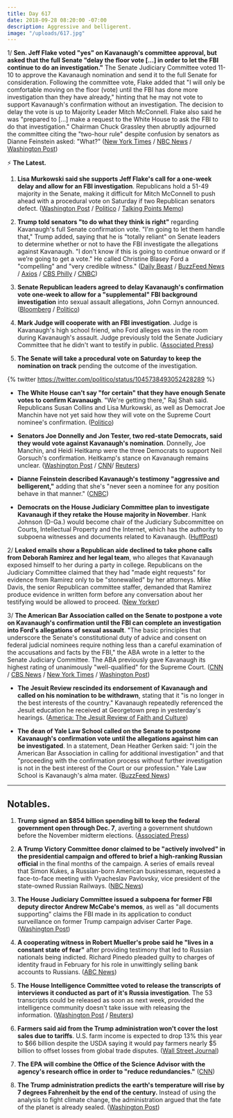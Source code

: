 ```yaml
---
title: Day 617
date: 2018-09-28 08:20:00 -07:00
description: Aggressive and belligerent.
image: "/uploads/617.jpg"
---
```


1/ **Sen. Jeff Flake voted "yes" on Kavanaugh's committee approval, but asked that the full Senate "delay the floor vote \[...\] in order to let the FBI continue to do an investigation."** The Senate Judiciary Committee voted 11-10 to approve the Kavanaugh nomination and send it to the full Senate for consideration. Following the committee vote, Flake added that "I will only be comfortable moving on the floor (vote) until the FBI has done more investigation than they have already," hinting that he may not vote to support Kavanaugh's confirmation without an investigation. The decision to delay the vote is up to Majority Leader Mitch McConnell. Flake also said he was "prepared to \[...\] make a request to the White House to ask the FBI to do that investigation." Chairman Chuck Grassley then abruptly adjourned the committee citing the "two-hour rule" despite confusion by senators as Dianne Feinstein asked: "What?" ([New York Times](https://www.nytimes.com/2018/09/28/us/politics/brett-kavanaugh-senate-judiciary.html) / [NBC News](https://www.nbcnews.com/politics/congress/senate-judiciary-committee-postpones-kavanaugh-decision-friday-afternoon-n914676) / [Washington Post](https://www.washingtonpost.com/powerpost/senate-committee-prepares-to-vote-on-kavanaugh-nomination-as-key-senators-remain-silent/2018/09/28/0b143292-c305-11e8-b338-a3289f6cb742_story.html))

⚡️ **The Latest.**

1. **Lisa Murkowski said she supports Jeff Flake's call for a one-week delay and allow for an FBI investigation**. Republicans hold a 51-49 majority in the Senate, making it difficult for Mitch McConnell to push ahead with a procedural vote on Saturday if two Republican senators defect. ([Washington Post](https://www.washingtonpost.com/powerpost/senate-committee-prepares-to-vote-on-kavanaugh-nomination-as-key-senators-remain-silent/2018/09/28/0b143292-c305-11e8-b338-a3289f6cb742_story.html) / [Politico](https://www.politico.com/story/2018/09/28/flake-will-vote-to-confirm-kavanaugh-to-the-supreme-court-851291) / [Talking Points Memo](https://talkingpointsmemo.com/dc/murkowski-supports-week-delay-kavanaugh-vote))

2. **Trump told senators "to do what they think is right"** regarding Kavanaugh's full Senate confirmation vote. "I'm going to let them handle that," Trump added, saying that he is "totally reliant" on Senate leaders to determine whether or not to have the FBI investigate the allegations against Kavanaugh. "I don't know if this is going to continue onward or if we’re going to get a vote." He called Christine Blasey Ford a "compelling" and "very credible witness." ([Daily Beast](https://www.thedailybeast.com/trump-gop-senators-will-make-their-decisions-on-kavanaugh-vote) / [BuzzFeed News](https://www.buzzfeednews.com/article/ellievhall/trump-christine-blasey-ford-credible-witness) / [Axios](https://www.axios.com/trump-republicans-kavanaugh-vote-senate-7d348a04-3cbd-4cf3-af97-809392e99312.html) / [CBS Philly](https://philadelphia.cbslocal.com/2018/09/28/brett-kavanaugh-senate-judiciary-committee/) / [CNBC](https://www.cnbc.com/2018/09/28/trump-says-he-will-rely-on-senate-on-whether-to-delay-kavanaugh-vote.html))

3. **Senate Republican leaders agreed to delay Kavanaugh's confirmation vote one-week to allow for a "supplemental" FBI background investigation** into sexual assault allegations, John Cornyn announced. ([Bloomberg](https://www.bloomberg.com/news/articles/2018-09-28/kavanaugh-wins-backing-of-senate-panel-amid-call-for-week-delay) / [Politico](https://www.politico.com/story/2018/09/28/flake-will-vote-to-confirm-kavanaugh-to-the-supreme-court-851291))

4. **Mark Judge will cooperate with an FBI investigation**. Judge is Kavanaugh's high school friend, who Ford alleges was in the room during Kavanaugh's assault. Judge previously told the Senate Judiciary Committee that he didn't want to testify in public. ([Associated Press](https://apnews.com/6cd0cc2774d94da68fc9b92b6f2dae42/The-Latest:-Judge-says-he'll-cooperate-with-investigation)) 

5. **The Senate will take a procedural vote on Saturday to keep the nomination on track** pending the outcome of the investigation.

{% twitter https://twitter.com/politico/status/1045738493052428289 %}

* **The White House can't say "for certain" that they have enough Senate votes to confirm Kavanaugh**. "We're getting there," Raj Shah said. Republicans Susan Collins and Lisa Murkowski, as well as Democrat Joe Manchin have not yet said how they will vote on the Supreme Court nominee's confirmation. ([Politico](https://www.politico.com/story/2018/09/28/white-house-uncertain-kavanaugh-votes-850400))

* **Senators Joe Donnelly and Jon Tester, two red-state Democrats, said they would vote against Kavanaugh's nomination**. Donnelly, Joe Manchin, and Heidi Heitkamp were the three Democrats to support Neil Gorsuch's confirmation. Heitkamp's stance on Kavanaugh remains unclear. ([Washington Post](https://www.washingtonpost.com/powerpost/senate-committee-prepares-to-vote-on-kavanaugh-nomination-as-key-senators-remain-silent/2018/09/28/0b143292-c305-11e8-b338-a3289f6cb742_story.html) / [CNN](https://www.cnn.com/2018/09/28/politics/joe-donnelly-kavanaugh-nomination/index.html)/ [Reuters](https://www.reuters.com/article/us-usa-court-kavanaugh-donnelly/democrat-donnelly-says-will-oppose-u-s-supreme-court-pick-kavanaugh-idUSKCN1M8267))

* **Dianne Feinstein described Kavanaugh's testimony "aggressive and belligerent,"** adding that she's "never seen a nominee for any position behave in that manner." ([CNBC](https://www.cnbc.com/2018/09/28/sen-dianne-feinstein-rips-brett-kavanaughs-belligerent-testimony.html))

* **Democrats on the House Judiciary Committee plan to investigate Kavanaugh if they retake the House majority in November**. Hank Johnson (D-Ga.) would become chair of the Judiciary Subcommittee on Courts, Intellectual Property and the Internet, which has the authority to subpoena witnesses and documents related to Kavanaugh. ([HuffPost](https://www.huffingtonpost.com/entry/house-judiciary-committee-kavanaugh_us_5bae3d5ee4b0b4d308d277d9))

2/ **Leaked emails show a Republican aide declined to take phone calls from Deborah Ramirez and her legal team**, who alleges that Kavanaugh exposed himself to her during a party in college. Republicans on the Judiciary Committee claimed that they had "made eight requests" for evidence from Ramirez only to be "stonewalled" by her attorneys. Mike Davis, the senior Republican committee staffer, demanded that Ramirez produce evidence in written form before any conversation about her testifying would be allowed to proceed. ([New Yorker](https://www.newyorker.com/news/news-desk/e-mails-show-republican-senate-staff-stymied-a-kavanaugh-accusers-effort-to-give-testimony))

3/ **The American Bar Association called on the Senate to postpone a vote on Kavanaugh's confirmation until the FBI can complete an investigation into Ford's allegations of sexual assault**. "The basic principles that underscore the Senate's constitutional duty of advice and consent on federal judicial nominees require nothing less than a careful examination of the accusations and facts by the FBI," the ABA wrote in a letter to the Senate Judiciary Committee. The ABA previously gave Kavanaugh its highest rating of unanimously "well-qualified" for the Supreme Court. ([CNN](https://www.cnn.com/2018/09/27/politics/kavanaugh-american-bar-association/index.html) / [CBS News](https://www.cbsnews.com/news/brett-kavanaugh-american-bar-association-aba-fbi-investigation-sexual-assault-claims/) / [New York Times](https://www.nytimes.com/2018/09/28/us/politics/judge-kavanaugh-american-bar-association-fbi.html) / [Washington Post](https://www.washingtonpost.com/news/morning-mix/wp/2018/09/28/american-bar-association-calls-for-fbi-investigation-into-kavanaugh-allegations-delay-in-confirmation-votes/?utm_term=.2dc0e2d73d72))

* **The Jesuit Review rescinded its endorsement of Kavanaugh and called on his nomination to be withdrawn**, stating that it "is no longer in the best interests of the country." Kavanaugh repeatedly referenced the Jesuit education he received at Georgetown prep in yesterday's hearings. ([America: The Jesuit Review of Faith and Culture](https://www.americamagazine.org/politics-society/2018/09/27/editors-it-time-kavanaugh-nomination-be-withdrawn))

* **The dean of Yale Law School called on the Senate to postpone Kavanaugh's confirmation vote until the allegations against him can be investigated**. In a statement, Dean Heather Gerken said: "I join the American Bar Association in calling for additional investigation" and that "proceeding with the confirmation process without further investigation is not in the best interest of the Court or our profession." Yale Law School is Kavanaugh's alma mater. ([BuzzFeed News](https://www.buzzfeednews.com/article/otilliasteadman/brett-kavanaugh-yale-law-school-delay-senate-fbi))

---

## Notables.

1. **Trump signed an $854 billion spending bill to keep the federal government open through Dec. 7**, averting a government shutdown before the November midterm elections. ([Associated Press](https://apnews.com/9d68bea7c02b4dc79411be73268d5e97/AP-Source:-Trump-signs-spending-plan,-avoiding-shutdown))

2. **A Trump Victory Committee donor claimed to be "actively involved" in the presidential campaign and offered to brief a high-ranking Russian official** in the final months of the campaign. A series of emails reveal that Simon Kukes, a Russian-born American businessman, requested a face-to-face meeting with Vyacheslav Pavlovsky, vice president of the state-owned Russian Railways. ([NBC News](https://www.nbcnews.com/politics/donald-trump/big-donor-trump-campaign-made-overture-top-russian-official-boasting-n913791))

3. **The House Judiciary Committee issued a subpoena for former FBI deputy director Andrew McCabe's memos**, as well as "all documents supporting" claims the FBI made in its application to conduct surveillance on former Trump campaign adviser Carter Page. ([Washington Post](https://www.washingtonpost.com/powerpost/house-judiciary-panel-subpoenas-mccabe-memos-page-surveillance-documents/2018/09/27/e7c799d6-c28d-11e8-97a5-ab1e46bb3bc7_story.html))

4. **A cooperating witness in Robert Mueller's probe said he "lives in a constant state of fear"** after providing testimony that led to Russian nationals being indicted. Richard Pinedo pleaded guilty to charges of identity fraud in February for his role in unwittingly selling bank accounts to Russians. ([ABC News](https://abcnews.go.com/Politics/mueller-witness-testified-russians-fears-life-court-filing/story?id=58127210))

5. **The House Intelligence Committee voted to release the transcripts of interviews it conducted as part of it's Russia investigation**. The 53 transcripts could be released as soon as next week, provided the intelligence community doesn't take issue with releasing the information. ([Washington Post](https://www.washingtonpost.com/powerpost/house-intel-votes-to-release-almost-all-panel-transcripts-from-russia-probe/2018/09/28/cfb1b042-c31a-11e8-97a5-ab1e46bb3bc7_story.html) / [Reuters](https://www.reuters.com/article/us-usa-trump-russia-congress/u-s-house-committee-votes-to-release-trump-russia-transcripts-idUSKCN1M820J))

6. **Farmers said aid from the Trump administration won't cover the lost sales due to tariffs**. U.S. farm income is expected to drop 13% this year to $66 billion despite the USDA saying it would pay farmers nearly $5 billion to offset losses from global trade disputes. ([Wall Street Journal](https://www.wsj.com/articles/farmers-say-aid-wont-cover-tariff-damage-1537974178))

7. **The EPA will combine the Office of the Science Advisor with the agency's research office in order to "reduce redundancies."** ([CNN](https://www.cnn.com/2018/09/28/politics/epa-research-changes/index.html))

8. **The Trump administration predicts the earth's temperature will rise by 7 degrees Fahrenheit by the end of the century.** Instead of using the analysis to fight climate change, the administration argued that the fate of the planet is already sealed. ([Washington Post](https://www.washingtonpost.com/national/health-science/trump-administration-sees-a-7-degree-rise-in-global-temperatures-by-2100/2018/09/27/b9c6fada-bb45-11e8-bdc0-90f81cc58c5d_story.html?utm_term=.bf1758518de8))